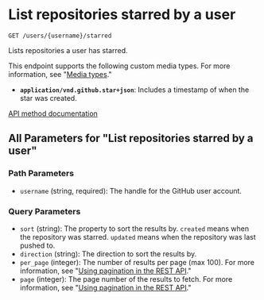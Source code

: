 # List repositories starred by a user

`GET /users/{username}/starred`

Lists repositories a user has starred.

This endpoint supports the following custom media types. For more information, see "[Media types](https://docs.github.com/rest/using-the-rest-api/getting-started-with-the-rest-api#media-types)."

- **`application/vnd.github.star+json`**: Includes a timestamp of when the star was created.

[API method documentation](https://docs.github.com/rest/activity/starring#list-repositories-starred-by-a-user)

## All Parameters for "List repositories starred by a user"

### Path Parameters

- `username` (string, required): The handle for the GitHub user account.
### Query Parameters

- `sort` (string): The property to sort the results by. `created` means when the repository was starred. `updated` means when the repository was last pushed to.
- `direction` (string): The direction to sort the results by.
- `per_page` (integer): The number of results per page (max 100). For more information, see "[Using pagination in the REST API](https://docs.github.com/rest/using-the-rest-api/using-pagination-in-the-rest-api)."
- `page` (integer): The page number of the results to fetch. For more information, see "[Using pagination in the REST API](https://docs.github.com/rest/using-the-rest-api/using-pagination-in-the-rest-api)."